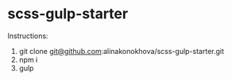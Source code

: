 # scss-gulp-starter
Instructions:
1. git clone git@github.com:alinakonokhova/scss-gulp-starter.git
2. npm i
3. gulp
